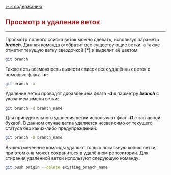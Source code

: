 [&#8678; к содержанию](readme.md)

<span style="color:brown">Просмотр и удаление веток</span>
--
---
Просмотр полного списка веток можно сделать, используя параметр _**branch**_. Данная команда отобразит все существующие ветки, а также отметит текущую ветку звёздочкой **(*)** и выделит её цветом:

```bash
git branch
```

Также есть возможность вывести список всех удалённых веток с помощью флага _**-a**_:

```bash
git branch -a
```

Удаление ветки проводят добавлением флага _**-d**_ к парметру _**branch**_ c указанием имени ветки: 

```bash
git branch -d branch_name
```

Для принудительного удаления ветки используют флаг _**-D**_ с заглавной буквой. В данном случае ветка удаляется независимо от текущего статуса без каких-либо предупреждений:

```bash
git branch -D branch_name
```

Вышеотмеченные команды удаляют только локальную копию ветки, при этом она может сохраниться в удалённом репозитории. Для стирания удалённой ветки используют следующую команду:

```bash
git push origin --delete existing_branch_name
```

